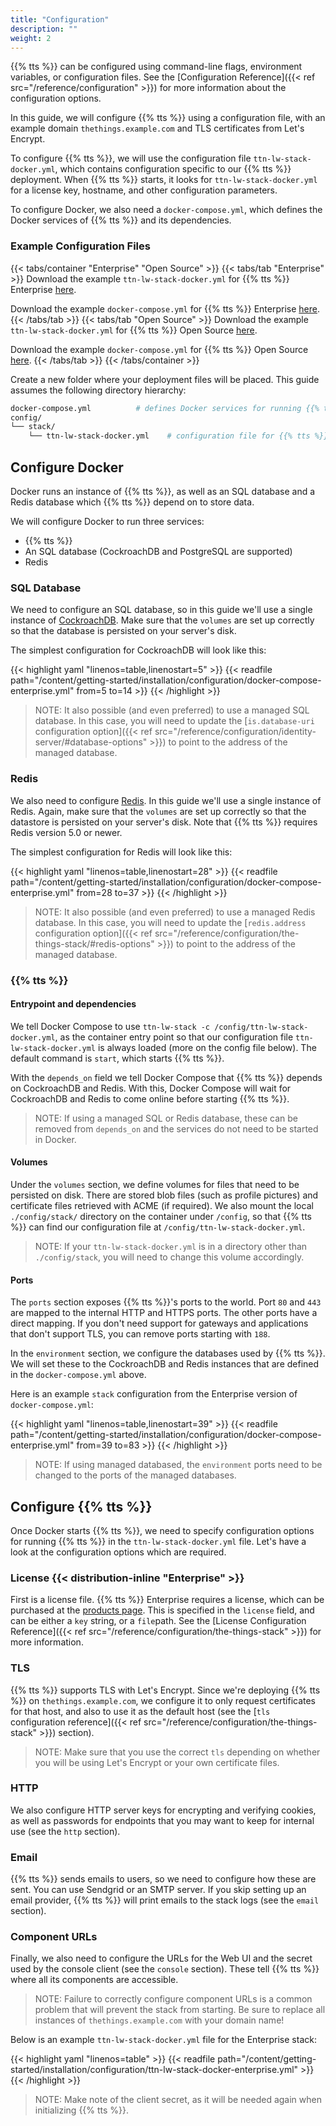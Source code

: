 ```yaml
---
title: "Configuration"
description: ""
weight: 2
---
```


{{% tts %}} can be configured using command-line flags, environment variables, or configuration files. See the [Configuration Reference]({{< ref src="/reference/configuration" >}}) for more information about the configuration options.

In this guide, we will configure {{% tts %}} using a configuration file, with an example domain `thethings.example.com` and TLS certificates from Let's Encrypt.

To configure {{% tts %}}, we will use the configuration file `ttn-lw-stack-docker.yml`, which contains configuration specific to our {{% tts %}} deployment. When {{% tts %}} starts, it looks for `ttn-lw-stack-docker.yml` for a license key, hostname, and other configuration parameters.

To configure Docker, we also need a `docker-compose.yml`, which defines the Docker services of {{% tts %}} and its dependencies.

### Example Configuration Files

{{< tabs/container "Enterprise" "Open Source" >}}
{{< tabs/tab "Enterprise" >}}
Download the example `ttn-lw-stack-docker.yml` for {{% tts %}} Enterprise <a href="ttn-lw-stack-docker-enterprise.yml" download="ttn-lw-stack-docker.yml">here</a>.

Download the example `docker-compose.yml` for {{% tts %}} Enterprise <a href="docker-compose-enterprise.yml" download="docker-compose.yml">here</a>.
{{< /tabs/tab >}}
{{< tabs/tab "Open Source" >}}
Download the example `ttn-lw-stack-docker.yml` for {{% tts %}} Open Source <a href="ttn-lw-stack-docker-open-source.yml" download="ttn-lw-stack-docker.yml">here</a>.

Download the example `docker-compose.yml` for {{% tts %}} Open Source <a href="docker-compose-open-source.yml" download="docker-compose.yml">here</a>.
{{< /tabs/tab >}}
{{< /tabs/container >}}

Create a new folder where your deployment files will be placed. This guide assumes the following directory hierarchy:

```bash
docker-compose.yml          # defines Docker services for running {{% tts %}}
config/
└── stack/
    └── ttn-lw-stack-docker.yml    # configuration file for {{% tts %}}
```

## Configure Docker

Docker runs an instance of {{% tts %}}, as well as an SQL database and a Redis database which {{% tts %}} depend on to store data.

We will configure Docker to run three services:

- {{% tts %}}
- An SQL database (CockroachDB and PostgreSQL are supported)
- Redis
 
### SQL Database

We need to configure an SQL database, so in this guide we'll use a single instance of [CockroachDB](https://www.cockroachlabs.com/). Make sure that the `volumes` are set up correctly so that the database is persisted on your server's disk.

The simplest configuration for CockroachDB will look like this:

{{< highlight yaml "linenos=table,linenostart=5" >}}
{{< readfile path="/content/getting-started/installation/configuration/docker-compose-enterprise.yml" from=5 to=14 >}}
{{< /highlight >}}

> NOTE: It also possible (and even preferred) to use a managed SQL database. In this case, you will need to update the [`is.database-uri` configuration option]({{< ref src="/reference/configuration/identity-server/#database-options" >}}) to point to the address of the managed database.

### Redis

We also need to configure [Redis](https://redis.io/). In this guide we'll use a single instance of Redis. Again, make sure that the `volumes` are set up correctly so that the datastore is persisted on your server's disk. Note that {{% tts %}} requires Redis version 5.0 or newer.

The simplest configuration for Redis will look like this:

{{< highlight yaml "linenos=table,linenostart=28" >}}
{{< readfile path="/content/getting-started/installation/configuration/docker-compose-enterprise.yml" from=28 to=37 >}}
{{< /highlight >}}

> NOTE: It also possible (and even preferred) to use a managed Redis database. In this case, you will need to update the [`redis.address` configuration option]({{< ref src="/reference/configuration/the-things-stack/#redis-options" >}}) to point to the address of the managed database.

### {{% tts %}}

#### Entrypoint and dependencies

We tell Docker Compose to use `ttn-lw-stack -c /config/ttn-lw-stack-docker.yml`, as the container entry point so that our configuration file `ttn-lw-stack-docker.yml` is always loaded (more on the config file below). The default command is `start`, which starts {{% tts %}}.

With the `depends_on` field we tell Docker Compose that {{% tts %}} depends on CockroachDB and Redis. With this, Docker Compose will wait for CockroachDB and Redis to come online before starting {{% tts %}}.

> NOTE: If using a managed SQL or Redis database, these can be removed from `depends_on` and the services do not need to be started in Docker.

#### Volumes

Under the `volumes` section, we define volumes for files that need to be persisted on disk. There are stored blob files (such as profile pictures) and certificate files retrieved with ACME (if required). We also mount the local `./config/stack/` directory on the container under `/config`, so that {{% tts %}} can find our configuration file at `/config/ttn-lw-stack-docker.yml`.

> NOTE: If your `ttn-lw-stack-docker.yml` is in a directory other than `./config/stack`, you will need to change this volume accordingly.

#### Ports

The `ports` section exposes {{% tts %}}'s ports to the world. Port `80` and `443` are mapped to the internal HTTP and HTTPS ports. The other ports have a direct mapping. If you don't need support for gateways and applications that don't support TLS, you can remove ports starting with `188`.

In the `environment` section, we configure the databases used by {{% tts %}}. We will set these to the CockroachDB and Redis instances that are defined in the `docker-compose.yml` above.

Here is an example `stack` configuration from the Enterprise version of `docker-compose.yml`:

{{< highlight yaml "linenos=table,linenostart=39" >}}
{{< readfile path="/content/getting-started/installation/configuration/docker-compose-enterprise.yml" from=39 to=83 >}}
{{< /highlight >}}

> NOTE: If using managed databased, the `environment` ports need to be changed to the ports of the managed databases.

## Configure {{% tts %}}

Once Docker starts {{% tts %}}, we need to specify configuration options for running {{% tts %}} in the `ttn-lw-stack-docker.yml` file. Let's have a look at the configuration options which are required.

### License {{< distribution-inline "Enterprise" >}}

First is a license file. {{% tts %}} Enterprise requires a license, which can be purchased at the [products page](https://thethingsindustries.com/technology/pricing). This is specified in the `license` field, and can be either a `key` string, or a `file`path. See the [License Configuration Reference]({{< ref src="/reference/configuration/the-things-stack" >}}) for more information.

### TLS

{{% tts %}} supports TLS with Let's Encrypt. Since we're deploying {{% tts %}} on
`thethings.example.com`, we configure it to only request certificates for that
host, and also to use it as the default host (see the [`tls` configuration reference]({{< ref src="/reference/configuration/the-things-stack" >}}) section).

> NOTE: Make sure that you use the correct `tls` depending on whether you will be using Let's Encrypt or your own certificate files.

### HTTP

We also configure HTTP server keys for encrypting and verifying cookies, as well
as passwords for endpoints that you may want to keep for internal use (see the `http` section).

### Email

{{% tts %}} sends emails to users, so we need to configure how these are sent.
You can use Sendgrid or an SMTP server. If you skip setting up an email provider,
{{% tts %}} will print emails to the stack logs (see the `email` section).

### Component URLs

Finally, we also need to configure the URLs for the Web UI and the secret used
by the console client (see the `console` section). These tell {{% tts %}} where all its components are accessible.

>NOTE: Failure to correctly configure component URLs is a common problem that will prevent the stack from starting. Be sure to replace all instances of `thethings.example.com` with your domain name!

Below is an example `ttn-lw-stack-docker.yml` file for the Enterprise stack:

{{< highlight yaml "linenos=table" >}}
{{< readfile path="/content/getting-started/installation/configuration/ttn-lw-stack-docker-enterprise.yml" >}}
{{< /highlight >}}

> NOTE: Make note of the client secret, as it will be needed again when initializing {{% tts %}}.
